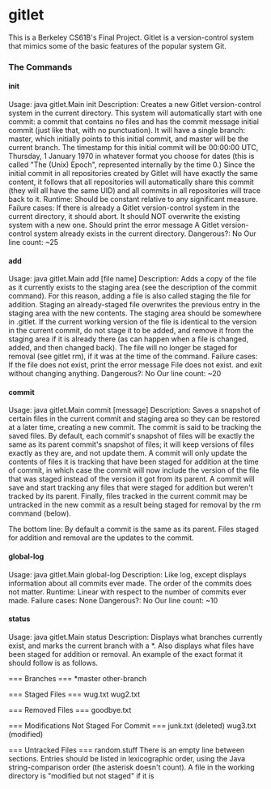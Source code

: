 # gitlet
This is a Berkeley CS61B's Final Project.
Gitlet is a version-control system that mimics some of the basic features of the popular system Git.

### The Commands
#### init
Usage: java gitlet.Main init
Description: Creates a new Gitlet version-control system in the current directory. This system will automatically start with one commit: a commit that contains no files and has the commit message initial commit (just like that, with no punctuation). It will have a single branch: master, which initially points to this initial commit, and master will be the current branch. The timestamp for this initial commit will be 00:00:00 UTC, Thursday, 1 January 1970 in whatever format you choose for dates (this is called "The (Unix) Epoch", represented internally by the time 0.) Since the initial commit in all repositories created by Gitlet will have exactly the same content, it follows that all repositories will automatically share this commit (they will all have the same UID) and all commits in all repositories will trace back to it.
Runtime: Should be constant relative to any significant measure.
Failure cases: If there is already a Gitlet version-control system in the current directory, it should abort. It should NOT overwrite the existing system with a new one. Should print the error message A Gitlet version-control system already exists in the current directory.
Dangerous?: No
Our line count: ~25
#### add
Usage: java gitlet.Main add [file name]
Description: Adds a copy of the file as it currently exists to the staging area (see the description of the commit command). For this reason, adding a file is also called staging the file for addition. Staging an already-staged file overwrites the previous entry in the staging area with the new contents. The staging area should be somewhere in .gitlet. If the current working version of the file is identical to the version in the current commit, do not stage it to be added, and remove it from the staging area if it is already there (as can happen when a file is changed, added, and then changed back). The file will no longer be staged for removal (see gitlet rm), if it was at the time of the command.
Failure cases: If the file does not exist, print the error message File does not exist. and exit without changing anything.
Dangerous?: No
Our line count: ~20
#### commit
Usage: java gitlet.Main commit [message]
Description: Saves a snapshot of certain files in the current commit and staging area so they can be restored at a later time, creating a new commit. The commit is said to be tracking the saved files. By default, each commit's snapshot of files will be exactly the same as its parent commit's snapshot of files; it will keep versions of files exactly as they are, and not update them. A commit will only update the contents of files it is tracking that have been staged for addition at the time of commit, in which case the commit will now include the version of the file that was staged instead of the version it got from its parent. A commit will save and start tracking any files that were staged for addition but weren't tracked by its parent. Finally, files tracked in the current commit may be untracked in the new commit as a result being staged for removal by the rm command (below).

The bottom line: By default a commit is the same as its parent. Files staged for addition and removal are the updates to the commit.

#### global-log
Usage: java gitlet.Main global-log
Description: Like log, except displays information about all commits ever made. The order of the commits does not matter.
Runtime: Linear with respect to the number of commits ever made.
Failure cases: None
Dangerous?: No
Our line count: ~10

#### status
Usage: java gitlet.Main status
Description: Displays what branches currently exist, and marks the current branch with a *. Also displays what files have been staged for addition or removal. An example of the exact format it should follow is as follows.

=== Branches ===
*master
other-branch

=== Staged Files ===
wug.txt
wug2.txt

=== Removed Files ===
goodbye.txt

=== Modifications Not Staged For Commit ===
junk.txt (deleted)
wug3.txt (modified)

=== Untracked Files ===
random.stuff
There is an empty line between sections. Entries should be listed in lexicographic order, using the Java string-comparison order (the asterisk doesn't count). A file in the working directory is "modified but not staged" if it is

